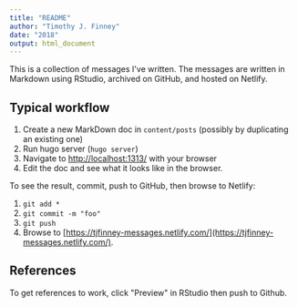 ```yaml
---
title: "README"
author: "Timothy J. Finney"
date: "2018"
output: html_document
---
```


This is a collection of messages I've written. The messages are written in Markdown using RStudio, archived on GitHub, and hosted on Netlify.

## Typical workflow

1. Create a new MarkDown doc in `content/posts` (possibly by duplicating an existing one)
2. Run hugo server (`hugo server`)
3. Navigate to [http://localhost:1313/](http://localhost:1313/) with your browser
4. Edit the doc and see what it looks like in the browser.

To see the result, commit, push to GitHub, then browse to Netlify:

1. `git add *`
2. `git commit -m "foo"`
3. `git push`
4. Browse to [https://tjfinney-messages.netlify.com/](https://tjfinney-messages.netlify.com/).

## References

To get references to work, click "Preview" in RStudio then push to Github.

